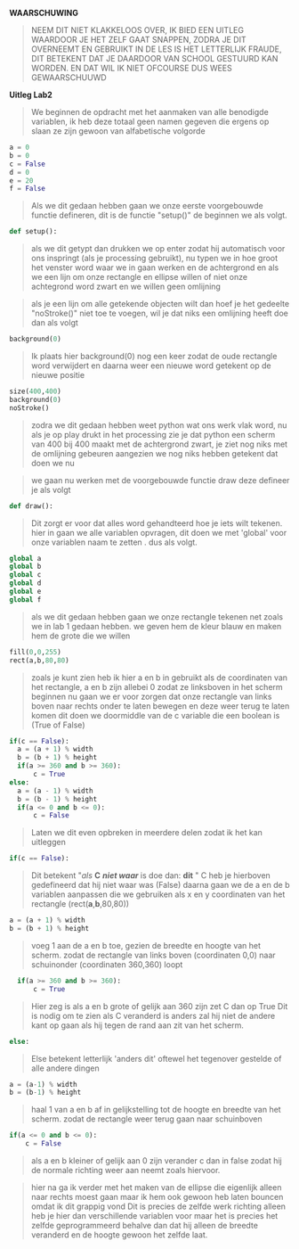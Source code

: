 **WAARSCHUWING** 
> NEEM DIT NIET KLAKKELOOS OVER, IK BIED EEN UITLEG WAARDOOR JE HET ZELF GAAT SNAPPEN, ZODRA JE DIT OVERNEEMT EN GEBRUIKT IN DE LES IS HET LETTERLIJK FRAUDE, DIT BETEKENT DAT JE DAARDOOR VAN SCHOOL GESTUURD KAN WORDEN. EN DAT WIL IK NIET OFCOURSE DUS WEES GEWAARSCHUUWD

**Uitleg Lab2**

> We beginnen de opdracht met het aanmaken van alle benodigde variablen, ik heb deze totaal geen namen gegeven die ergens op slaan ze zijn gewoon van alfabetische volgorde

```python
a = 0
b = 0
c = False
d = 0
e = 20
f = False
```

> Als we dit gedaan hebben gaan we onze eerste voorgebouwde functie defineren, dit is de functie "setup()" de beginnen we als volgt.

```python
def setup():
``` 

> als we dit getypt dan drukken we op enter zodat hij automatisch voor ons inspringt (als je processing gebruikt), 
nu typen we in hoe groot het venster word waar we in gaan werken en de achtergrond en als we een lijn om onze rectangle en ellipse willen of niet
onze achtegrond word zwart en we willen geen omlijning

> als je een lijn om alle getekende objecten wilt dan hoef je het gedeelte "noStroke()" niet toe te voegen, wil je dat niks een omlijning heeft doe dan als volgt

```python
background(0)
```

> Ik plaats hier background(0) nog een keer zodat de oude rectangle word verwijdert en daarna weer een nieuwe word getekent op de nieuwe positie


```python
size(400,400)
background(0)
noStroke()
```

> zodra we dit gedaan hebben weet python wat ons werk vlak word, nu als je op play drukt in het processing zie je dat python een scherm van
400 bij 400 maakt met de achtergrond zwart, je ziet nog niks met de omlijning gebeuren aangezien we nog niks hebben getekent dat doen we nu 

> we gaan nu werken met de voorgebouwde functie draw deze defineer je als volgt

```python
def draw():
```

> Dit zorgt er voor dat alles word gehandteerd hoe je iets wilt tekenen.
hier in gaan we alle variablen opvragen, dit doen we met 'global' voor onze variablen naam te zetten . dus als volgt.

```python
global a
global b
global c
global d
global e
global f
```

> als we dit gedaan hebben gaan we onze rectangle tekenen net zoals we in lab 1 gedaan hebben.
we geven hem de kleur blauw en maken hem de grote die we willen

```python
fill(0,0,255)
rect(a,b,80,80)
```

> zoals je kunt zien heb ik hier a en b in gebruikt als de coordinaten van het rectangle, a en b zijn allebei 0 zodat ze linksboven in het scherm beginnen
nu gaan we er voor zorgen dat onze rectangle van links boven naar rechts onder te laten bewegen en deze weer terug te laten komen
dit doen we doormiddle van de c variable die een boolean is (True of False)

```python
if(c == False):
  a = (a + 1) % width
  b = (b + 1) % height
  if(a >= 360 and b >= 360):
      c = True
else:
  a = (a - 1) % width
  b = (b - 1) % height
  if(a <= 0 and b <= 0):
      c = False
```

> Laten we dit even opbreken in meerdere delen zodat ik het kan uitleggen

```python
if(c == False):
```

> Dit betekent "*als* **C** **_niet waar_** is doe dan: **dit** " C heb je hierboven gedefineerd dat hij niet waar was (False)
daarna gaan we de a en de b variablen aanpassen die we gebruiken als x en y coordinaten van het rectangle (rect(**a**,**b**,80,80))

```python
a = (a + 1) % width
b = (b + 1) % height
```

> voeg 1 aan de a en b toe, gezien de breedte en hoogte van het scherm. zodat de rectangle van links boven (coordinaten 0,0) naar schuinonder (coordinaten 360,360) loopt

```python
  if(a >= 360 and b >= 360):
      c = True
```
> Hier zeg is als a en b grote of gelijk aan 360 zijn zet C dan op True
Dit is nodig om te zien als C veranderd is anders zal hij niet de andere kant op gaan als hij tegen de rand aan zit van het scherm.

```python
else:
```

> Else betekent letterlijk 'anders dit' oftewel het tegenover gestelde of alle andere dingen

```python
a = (a-1) % width
b = (b-1) % height
```
> haal 1 van a en b af in gelijkstelling tot de hoogte en breedte van het scherm. zodat de rectangle weer terug gaan naar schuinboven

```python
if(a <= 0 and b <= 0):
    c = False
```

> als a en b kleiner of gelijk aan 0 zijn verander c dan in false zodat hij de normale richting weer aan neemt zoals hiervoor.

>hier na ga ik verder met het maken van de ellipse die eigenlijk alleen naar rechts moest gaan maar ik hem ook gewoon heb laten bouncen omdat ik dit grappig vond
Dit is precies de zelfde werk richting alleen heb je hier dan verschillende variablen voor maar het is precies het zelfde geprogrammeerd behalve dan dat hij alleen
de breedte veranderd en de hoogte gewoon het zelfde laat.
